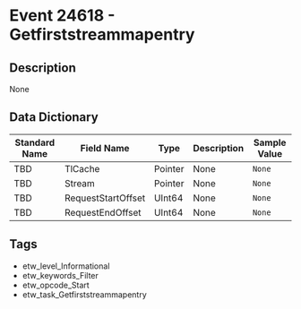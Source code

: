 # Event 24618 - Getfirststreammapentry

## Description
None

## Data Dictionary
|Standard Name|Field Name|Type|Description|Sample Value|
|---|---|---|---|---|
|TBD|TlCache|Pointer|None|`None`|
|TBD|Stream|Pointer|None|`None`|
|TBD|RequestStartOffset|UInt64|None|`None`|
|TBD|RequestEndOffset|UInt64|None|`None`|

## Tags
* etw_level_Informational
* etw_keywords_Filter
* etw_opcode_Start
* etw_task_Getfirststreammapentry